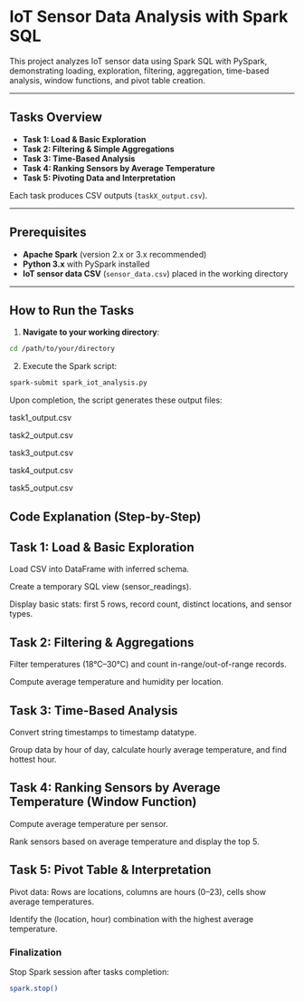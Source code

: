 # IoT Sensor Data Analysis with Spark SQL

This project analyzes IoT sensor data using Spark SQL with PySpark, demonstrating loading, exploration, filtering, aggregation, time-based analysis, window functions, and pivot table creation.

---

## Tasks Overview

- **Task 1: Load & Basic Exploration**
- **Task 2: Filtering & Simple Aggregations**
- **Task 3: Time-Based Analysis**
- **Task 4: Ranking Sensors by Average Temperature**
- **Task 5: Pivoting Data and Interpretation**

Each task produces CSV outputs (`taskX_output.csv`).

---

## Prerequisites

- **Apache Spark** (version 2.x or 3.x recommended)
- **Python 3.x** with PySpark installed
- **IoT sensor data CSV** (`sensor_data.csv`) placed in the working directory

---

## How to Run the Tasks

1. **Navigate to your working directory**:

```bash
cd /path/to/your/directory
```

2. Execute the Spark script:
```bash
spark-submit spark_iot_analysis.py
```

Upon completion, the script generates these output files:

task1_output.csv

task2_output.csv

task3_output.csv

task4_output.csv

task5_output.csv

## Code Explanation (Step-by-Step)
## Task 1: Load & Basic Exploration
Load CSV into DataFrame with inferred schema.

Create a temporary SQL view (sensor_readings).

Display basic stats: first 5 rows, record count, distinct locations, and sensor types.

## Task 2: Filtering & Aggregations
Filter temperatures (18°C–30°C) and count in-range/out-of-range records.

Compute average temperature and humidity per location.

## Task 3: Time-Based Analysis
Convert string timestamps to timestamp datatype.

Group data by hour of day, calculate hourly average temperature, and find hottest hour.

## Task 4: Ranking Sensors by Average Temperature (Window Function)
Compute average temperature per sensor.

Rank sensors based on average temperature and display the top 5.

## Task 5: Pivot Table & Interpretation
Pivot data: Rows are locations, columns are hours (0–23), cells show average temperatures.

Identify the (location, hour) combination with the highest average temperature.

### Finalization
Stop Spark session after tasks completion:
```bash
spark.stop()
```

